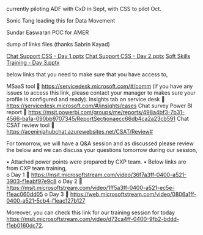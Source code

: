 currently piloting ADF with CxD in Sept,  with CSS to pilot Oct. 

Sonic Tang leading this for Data Movement 

Sundar Easwaran POC for AMER


dump of links files (thanks Sabrin Kayad) 

[Chat Support CSS - Day 1.pptx](/.attachments/Chat%20Support%20CSS%20-%20Day%201-9cc6f8fe-4f4e-4424-9d02-be241eb1cfab.pptx)
[Chat Support CSS - Day 2.pptx](/.attachments/Chat%20Support%20CSS%20-%20Day%202-3348518b-e936-44fb-8779-9b8eae01a49d.pptx)
[Soft Skills Training - Day 3.pptx](/.attachments/Soft%20Skills%20Trianing%20-%20Day%203-d26fb829-1aa9-495c-a6ec-1d3d4b14351d.pptx)

below links that you need to make sure that you have access to, 

MSaaS tool   https://servicedesk.microsoft.com/#/comm (if you have any issues to access this link, please contact your manager to makes sure your profile is configured and ready). 
Insights tab on service desk  https://servicedesk.microsoft.com/#/insights/cases
Chat survey Power BI report  https://msit.powerbi.com/groups/me/reports/498a4bf3-7b31-4566-ba1a-090bb9707345/ReportSectionaecc66db4ca2a23cb591
Chat CSAT review tool  https://aceninjahubchat.azurewebsites.net/CSAT/Review#

For tomorrow, we will have a Q&A session and as discussed please review the below and we can discuss your questions tomorrow during our session,  

•	Attached power points were prepared by CXP team. 
•	Below links are from CXP team training,  
o	Day 1  https://msit.microsoftstream.com/video/36f7a3ff-0400-a521-3903-f1eabf97e9c8
o	Day 2  https://msit.microsoftstream.com/video/1ff5a3ff-0400-a521-ec5e-f1eac060dd05
o	Day 3  https://web.microsoftstream.com/video/0806a1ff-0400-a521-5cb4-f1eac127b127

Moreover, you can check this link for our training session for today https://msit.microsoftstream.com/video/d72ca4ff-0400-9fb2-bddd-f1eb0160dc72.

